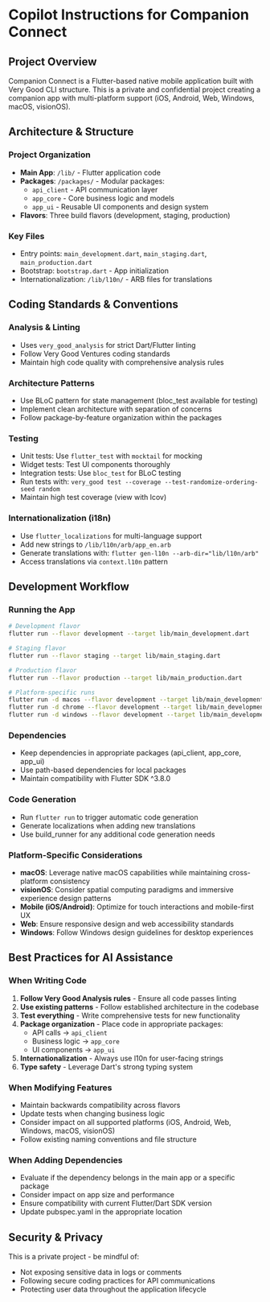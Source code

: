 # Copilot Instructions for Companion Connect

## Project Overview
Companion Connect is a Flutter-based native mobile application built with Very Good CLI structure. This is a private and confidential project creating a companion app with multi-platform support (iOS, Android, Web, Windows, macOS, visionOS).

## Architecture & Structure

### Project Organization
- **Main App**: `/lib/` - Flutter application code
- **Packages**: `/packages/` - Modular packages:
  - `api_client` - API communication layer
  - `app_core` - Core business logic and models
  - `app_ui` - Reusable UI components and design system
- **Flavors**: Three build flavors (development, staging, production)

### Key Files
- Entry points: `main_development.dart`, `main_staging.dart`, `main_production.dart`
- Bootstrap: `bootstrap.dart` - App initialization
- Internationalization: `/lib/l10n/` - ARB files for translations

## Coding Standards & Conventions

### Analysis & Linting
- Uses `very_good_analysis` for strict Dart/Flutter linting
- Follow Very Good Ventures coding standards
- Maintain high code quality with comprehensive analysis rules

### Architecture Patterns
- Use BLoC pattern for state management (bloc_test available for testing)
- Implement clean architecture with separation of concerns
- Follow package-by-feature organization within the packages

### Testing
- Unit tests: Use `flutter_test` with `mocktail` for mocking
- Widget tests: Test UI components thoroughly
- Integration tests: Use `bloc_test` for BLoC testing
- Run tests with: `very_good test --coverage --test-randomize-ordering-seed random`
- Maintain high test coverage (view with lcov)

### Internationalization (i18n)
- Use `flutter_localizations` for multi-language support
- Add new strings to `/lib/l10n/arb/app_en.arb`
- Generate translations with: `flutter gen-l10n --arb-dir="lib/l10n/arb"`
- Access translations via `context.l10n` pattern

## Development Workflow

### Running the App
```bash
# Development flavor
flutter run --flavor development --target lib/main_development.dart

# Staging flavor  
flutter run --flavor staging --target lib/main_staging.dart

# Production flavor
flutter run --flavor production --target lib/main_production.dart

# Platform-specific runs
flutter run -d macos --flavor development --target lib/main_development.dart
flutter run -d chrome --flavor development --target lib/main_development.dart
flutter run -d windows --flavor development --target lib/main_development.dart
```

### Dependencies
- Keep dependencies in appropriate packages (api_client, app_core, app_ui)
- Use path-based dependencies for local packages
- Maintain compatibility with Flutter SDK ^3.8.0

### Code Generation
- Run `flutter run` to trigger automatic code generation
- Generate localizations when adding new translations
- Use build_runner for any additional code generation needs

### Platform-Specific Considerations
- **macOS**: Leverage native macOS capabilities while maintaining cross-platform consistency
- **visionOS**: Consider spatial computing paradigms and immersive experience design patterns
- **Mobile (iOS/Android)**: Optimize for touch interactions and mobile-first UX
- **Web**: Ensure responsive design and web accessibility standards
- **Windows**: Follow Windows design guidelines for desktop experiences

## Best Practices for AI Assistance

### When Writing Code
1. **Follow Very Good Analysis rules** - Ensure all code passes linting
2. **Use existing patterns** - Follow established architecture in the codebase
3. **Test everything** - Write comprehensive tests for new functionality
4. **Package organization** - Place code in appropriate packages:
   - API calls → `api_client`
   - Business logic → `app_core`  
   - UI components → `app_ui`
5. **Internationalization** - Always use l10n for user-facing strings
6. **Type safety** - Leverage Dart's strong typing system

### When Modifying Features
- Maintain backwards compatibility across flavors
- Update tests when changing business logic
- Consider impact on all supported platforms (iOS, Android, Web, Windows, macOS, visionOS)
- Follow existing naming conventions and file structure

### When Adding Dependencies
- Evaluate if the dependency belongs in the main app or a specific package
- Consider impact on app size and performance
- Ensure compatibility with current Flutter/Dart SDK version
- Update pubspec.yaml in the appropriate location

## Security & Privacy
This is a private project - be mindful of:
- Not exposing sensitive data in logs or comments
- Following secure coding practices for API communications
- Protecting user data throughout the application lifecycle